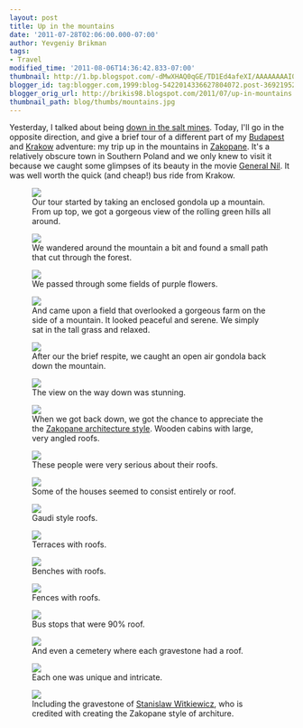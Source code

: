 ```yaml
---
layout: post
title: Up in the mountains
date: '2011-07-28T02:06:00.000-07:00'
author: Yevgeniy Brikman
tags:
- Travel
modified_time: '2011-08-06T14:36:42.833-07:00'
thumbnail: http://1.bp.blogspot.com/-dMwXHAQ0qGE/TD1Ed4afeXI/AAAAAAAAI00/wDv4D7USkzk/s72-c/IMG_8822.JPG
blogger_id: tag:blogger.com,1999:blog-5422014336627804072.post-3692195291042968460
blogger_orig_url: http://brikis98.blogspot.com/2011/07/up-in-mountains.html
thumbnail_path: blog/thumbs/mountains.jpg
---
```


Yesterday, I talked about being [down in the salt 
mines](http://brikis98.blogspot.com/2011/07/down-in-salt-mines.html). Today, 
I'll go in the opposite direction, and give a brief tour of a different part 
of my [Budapest](https://picasaweb.google.com/brikis98/Budapest) and 
[Krakow](https://picasaweb.google.com/brikis98/Krakow#) adventure: my trip up 
in the mountains in [Zakopane](http://en.wikipedia.org/wiki/Zakopane). 
It's a relatively obscure town in Southern Poland and we only knew to visit it 
because we caught some glimpses of its beauty in the movie [General 
Nil](http://www.imdb.com/title/tt1420543/). It was well worth the quick (and 
cheap!) bus ride from Krakow. 

<figure>
  <a href="http://1.bp.blogspot.com/-dMwXHAQ0qGE/TD1Ed4afeXI/AAAAAAAAI00/wDv4D7USkzk/s1600/IMG_8822.JPG" target="_blank">
    <img src="http://1.bp.blogspot.com/-dMwXHAQ0qGE/TD1Ed4afeXI/AAAAAAAAI00/wDv4D7USkzk/s400/IMG_8822.JPG">
  </a>
  <figcaption>Our tour started by taking an enclosed gondola up a mountain. From up top, we got a gorgeous view of the rolling green hills all around.</figcaption>
</figure>
<figure>
  <a href="http://4.bp.blogspot.com/-MgqO49lq47A/TD1EfR3n3bI/AAAAAAAAI1M/HT9UNkRPir0/s1600/IMG_8846.JPG" target="_blank">
    <img src="http://4.bp.blogspot.com/-MgqO49lq47A/TD1EfR3n3bI/AAAAAAAAI1M/HT9UNkRPir0/s400/IMG_8846.JPG">
  </a>
  <figcaption>We wandered around the mountain a bit and found a small path that cut through the forest.</figcaption>
</figure>
<figure>
  <a href="http://1.bp.blogspot.com/-WVCpTg9yelQ/TD1EgJQGooI/AAAAAAAAI1Y/kaQO9LUNM5I/s1600/IMG_8831.JPG" target="_blank">
    <img src="http://1.bp.blogspot.com/-WVCpTg9yelQ/TD1EgJQGooI/AAAAAAAAI1Y/kaQO9LUNM5I/s400/IMG_8831.JPG">
  </a>
  <figcaption>We passed through some fields of purple flowers.</figcaption>
</figure>
<figure>
  <a href="http://3.bp.blogspot.com/-6VKudhc464A/TD1Efr-toGI/AAAAAAAAI1Q/F7G-v-N-_XQ/s1600/IMG_8840.JPG" target="_blank">
    <img src="http://3.bp.blogspot.com/-6VKudhc464A/TD1Efr-toGI/AAAAAAAAI1Q/F7G-v-N-_XQ/s400/IMG_8840.JPG">
  </a>
  <figcaption>And came upon a field that overlooked a gorgeous farm on the side of a mountain. It looked peaceful and serene. We simply sat in the tall grass and relaxed. </figcaption>
</figure>
<figure>
  <a href="http://2.bp.blogspot.com/-fCLWMC7yf_g/TD1EeV2ALuI/AAAAAAAAI08/0aJY0iwsL0E/s1600/IMG_8824.JPG" target="_blank">
    <img src="http://2.bp.blogspot.com/-fCLWMC7yf_g/TD1EeV2ALuI/AAAAAAAAI08/0aJY0iwsL0E/s400/IMG_8824.JPG">
  </a>
  <figcaption>After our the brief respite, we caught an open air gondola back down the mountain.</figcaption>
</figure>
<figure>
  <a href="http://2.bp.blogspot.com/-f4nsXnWY89A/TD1EerDoPlI/AAAAAAAAI1A/e5uh4MOFzOY/s1600/IMG_8860.JPG" target="_blank">
    <img src="http://2.bp.blogspot.com/-f4nsXnWY89A/TD1EerDoPlI/AAAAAAAAI1A/e5uh4MOFzOY/s400/IMG_8860.JPG">
  </a>
  <figcaption>The view on the way down was stunning.</figcaption>
</figure>
<figure>
  <a href="http://4.bp.blogspot.com/-oFRCxN9ZwJs/TD1EjRLyESI/AAAAAAAAI2E/khYGvIz-5Vw/s1600/IMG_8876.JPG" target="_blank">
    <img src="http://4.bp.blogspot.com/-oFRCxN9ZwJs/TD1EjRLyESI/AAAAAAAAI2E/khYGvIz-5Vw/s400/IMG_8876.JPG">
  </a>
  <figcaption>When we got back down, we got the chance to appreciate the the <a href="http://en.wikipedia.org/wiki/Zakopane_Style_of_Architecture">Zakopane architecture style</a>. Wooden cabins with large, very angled roofs.</figcaption>
</figure>
<figure>
  <a href="http://en.wikipedia.org/wiki/Zakopane_Style_of_Architecture" target="_blank">
    <img src="http://3.bp.blogspot.com/-vXicUcVYu6Y/TD1Ek4pSbyI/AAAAAAAAI2c/LIDZn-WQosc/s400/IMG_8839.JPG">
  </a>
  <figcaption>These people were very serious about their roofs. </figcaption>
</figure>
<figure>
  <a href="http://4.bp.blogspot.com/-2-xaDxSEmDY/TD1ElAulnLI/AAAAAAAAI2g/B1321q3dMFg/s1600/IMG_8881.JPG" target="_blank">
    <img src="http://4.bp.blogspot.com/-2-xaDxSEmDY/TD1ElAulnLI/AAAAAAAAI2g/B1321q3dMFg/s400/IMG_8881.JPG">
  </a>
  <figcaption>Some of the houses seemed to consist entirely or roof.</figcaption>
</figure>
<figure>
  <a href="http://4.bp.blogspot.com/-CYaF6pF4y-g/TD1EllBU2TI/AAAAAAAAI2o/AjT0bIb4IfU/s1600/IMG_8884.JPG" target="_blank">
    <img src="http://4.bp.blogspot.com/-CYaF6pF4y-g/TD1EllBU2TI/AAAAAAAAI2o/AjT0bIb4IfU/s400/IMG_8884.JPG">
  </a>
  <figcaption>Gaudi style roofs. </figcaption>
</figure>
<figure>
  <a href="http://4.bp.blogspot.com/-o-BoEMSEQE0/TD1El72ji2I/AAAAAAAAI2s/ZhRXmV2hZ7Q/s1600/IMG_8829.JPG" target="_blank">
    <img src="http://4.bp.blogspot.com/-o-BoEMSEQE0/TD1El72ji2I/AAAAAAAAI2s/ZhRXmV2hZ7Q/s400/IMG_8829.JPG">
  </a>
  <figcaption>Terraces with roofs.</figcaption>
</figure>
<figure>
  <a href="http://3.bp.blogspot.com/-Dk4vke0foJM/TD1El0QkFPI/AAAAAAAAI2w/ElWO0BiV5AQ/s1600/IMG_8838.JPG" target="_blank">
    <img src="http://3.bp.blogspot.com/-Dk4vke0foJM/TD1El0QkFPI/AAAAAAAAI2w/ElWO0BiV5AQ/s400/IMG_8838.JPG">
  </a>
  <figcaption>Benches with roofs.</figcaption>
</figure>
<figure>
  <a href="http://1.bp.blogspot.com/-KOAc1JSCpwg/TD1EmPX3tTI/AAAAAAAAI20/rLhzQE93gyU/s1600/IMG_8888.JPG" target="_blank">
    <img src="http://1.bp.blogspot.com/-KOAc1JSCpwg/TD1EmPX3tTI/AAAAAAAAI20/rLhzQE93gyU/s400/IMG_8888.JPG">
  </a>
  <figcaption>Fences with roofs.</figcaption>
</figure>
<figure>
  <a href="http://2.bp.blogspot.com/-mIXoWs_eHBY/TD1EmkrzbrI/AAAAAAAAI28/veG277qC8WA/s1600/IMG_8889.JPG" target="_blank">
    <img src="http://2.bp.blogspot.com/-mIXoWs_eHBY/TD1EmkrzbrI/AAAAAAAAI28/veG277qC8WA/s400/IMG_8889.JPG">
  </a>
  <figcaption>Bus stops that were 90% roof.</figcaption>
</figure>
<figure>
  <a href="http://4.bp.blogspot.com/-Aj9DyDiKpFg/TD1Em9N_GxI/AAAAAAAAI3A/rFdKD_yAyy8/s1600/IMG_8899.JPG" target="_blank">
    <img src="http://4.bp.blogspot.com/-Aj9DyDiKpFg/TD1Em9N_GxI/AAAAAAAAI3A/rFdKD_yAyy8/s400/IMG_8899.JPG">
  </a>
  <figcaption>And even a cemetery where each gravestone had a roof. </figcaption>
</figure>
<figure>
  <a href="http://1.bp.blogspot.com/-kk02bxK5hOs/TD1EowCEtyI/AAAAAAAAI3Y/UtYVGhVj8nQ/s1600/IMG_8900.JPG" target="_blank">
    <img src="http://1.bp.blogspot.com/-kk02bxK5hOs/TD1EowCEtyI/AAAAAAAAI3Y/UtYVGhVj8nQ/s400/IMG_8900.JPG">
  </a>
  <figcaption>Each one was unique and intricate.</figcaption>
</figure>
<figure>
  <a href="http://3.bp.blogspot.com/-zjF8-CtrVsE/TD1EpUiITPI/AAAAAAAAI3g/4C2LC1EWwcg/s1600/IMG_8904.JPG" target="_blank">
    <img src="http://3.bp.blogspot.com/-zjF8-CtrVsE/TD1EpUiITPI/AAAAAAAAI3g/4C2LC1EWwcg/s400/IMG_8904.JPG">
  </a>
  <figcaption>Including the gravestone of <a href="http://en.wikipedia.org/wiki/Stanis%C5%82aw_Witkiewicz">Stanislaw Witkiewicz</a>, who is credited with creating the Zakopane style of architure.</figcaption>
</figure>